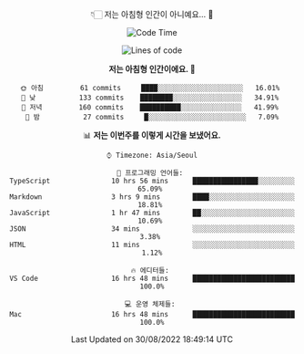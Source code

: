 <div align='center'>
 
👇🏻 저는 아침형 인간이 아니예요... 🙊
 
<!--START_SECTION:waka-->
![Code Time](http://img.shields.io/badge/Code%20Time-1%2C805%20hrs%2010%20mins-blue)

![Lines of code](https://img.shields.io/badge/%EC%A0%80%EB%8A%94%20%EC%97%AC%ED%83%9C%EA%B9%8C%EC%A7%80%20-269%20Thousand%20%EC%A4%84%EC%9D%98%20%EC%BD%94%EB%93%9C%EB%A5%BC%20%EC%9E%91%EC%84%B1%ED%96%88%EC%96%B4%EC%9A%94.-blue)

**저는 아침형 인간이에요. 🐤** 

```text
🌞 아침         61 commits     ████░░░░░░░░░░░░░░░░░░░░░   16.01% 
🌆 낮　         133 commits    ████████░░░░░░░░░░░░░░░░░   34.91% 
🌃 저녁         160 commits    ██████████░░░░░░░░░░░░░░░   41.99% 
🌙 밤　         27 commits     █░░░░░░░░░░░░░░░░░░░░░░░░   7.09%

```


📊 **저는 이번주를 이렇게 시간을 보냈어요.** 

```text
⌚︎ Timezone: Asia/Seoul

💬 프로그래밍 언어들: 
TypeScript               10 hrs 56 mins      ████████████████░░░░░░░░░   65.09% 
Markdown                 3 hrs 9 mins        ████░░░░░░░░░░░░░░░░░░░░░   18.81% 
JavaScript               1 hr 47 mins        ██░░░░░░░░░░░░░░░░░░░░░░░   10.69% 
JSON                     34 mins             ░░░░░░░░░░░░░░░░░░░░░░░░░   3.38% 
HTML                     11 mins             ░░░░░░░░░░░░░░░░░░░░░░░░░   1.12%

🔥 에디터들: 
VS Code                  16 hrs 48 mins      █████████████████████████   100.0%

💻 운영 체제들: 
Mac                      16 hrs 48 mins      █████████████████████████   100.0%

```


 Last Updated on 30/08/2022 18:49:14 UTC
<!--END_SECTION:waka-->
 </div>
<!---
Emewjin/Emewjin is a ✨ special ✨ repository because its `README.md` (this file) appears on your GitHub profile.
You can click the Preview link to take a look at your changes.
--->

